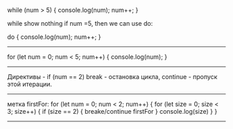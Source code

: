 while (num > 5) {
    console.log(num);
    num++;
}

while show nothing if num =5, then we can use do:

do {
    console.log(num);
    num++;
}

_______________________

for (let num = 0; num < 5; num++) {
    console.log(num);
}

_________________________

Директивы - if (num == 2) break - остановка цикла, continue - пропуск этой итерации.

_________________________
метка
firstFor: for (let num = 0; num < 2; num++) {
    for (let size = 0; size < 3; size++) {
        if (size == 2) {
            breake/continue firstFor
        }
    console.log(size)
    }
}
__________________________
